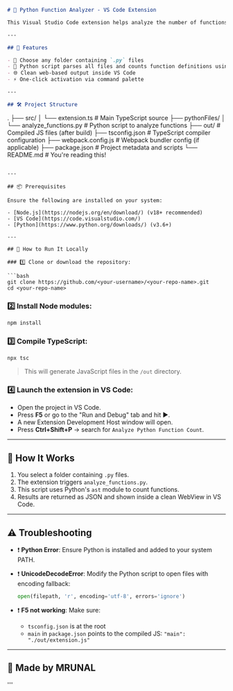 
```markdown
# 🧠 Python Function Analyzer - VS Code Extension

This Visual Studio Code extension helps analyze the number of functions defined in Python files inside a selected folder. It leverages a Python backend script and displays the output inside a WebView panel.

---

## 🚀 Features

- 📂 Choose any folder containing `.py` files
- 🐍 Python script parses all files and counts function definitions using the `ast` module
- 🌐 Clean web-based output inside VS Code
- ⚡ One-click activation via command palette

---

## 🛠 Project Structure

```

.
├── src/
│   └── extension.ts          # Main TypeScript source
├── pythonFiles/
│   └── analyze\_functions.py  # Python script to analyze functions
├── out/                      # Compiled JS files (after build)
├── tsconfig.json             # TypeScript compiler configuration
├── webpack.config.js         # Webpack bundler config (if applicable)
├── package.json              # Project metadata and scripts
└── README.md                 # You're reading this!

````

---

## 📦 Prerequisites

Ensure the following are installed on your system:

- [Node.js](https://nodejs.org/en/download/) (v18+ recommended)
- [VS Code](https://code.visualstudio.com/)
- [Python](https://www.python.org/downloads/) (v3.6+)

---

## 🧪 How to Run It Locally

### 1️⃣ Clone or download the repository:

```bash
git clone https://github.com/<your-username>/<your-repo-name>.git
cd <your-repo-name>
````

### 2️⃣ Install Node modules:

```bash
npm install
```

### 3️⃣ Compile TypeScript:

```bash
npx tsc
```

> This will generate JavaScript files in the `/out` directory.

### 4️⃣ Launch the extension in VS Code:

* Open the project in VS Code.
* Press **F5** or go to the "Run and Debug" tab and hit ▶️.
* A new Extension Development Host window will open.
* Press **Ctrl+Shift+P** → search for `Analyze Python Function Count`.

---

## 🧠 How It Works

1. You select a folder containing `.py` files.
2. The extension triggers `analyze_functions.py`.
3. This script uses Python's `ast` module to count functions.
4. Results are returned as JSON and shown inside a clean WebView in VS Code.

---

## ⚠️ Troubleshooting

* ❗ **Python Error**: Ensure Python is installed and added to your system PATH.

* ❗ **UnicodeDecodeError**: Modify the Python script to open files with encoding fallback:

  ```python
  open(filepath, 'r', encoding='utf-8', errors='ignore')
  ```

* ❗ **F5 not working**: Make sure:

  * `tsconfig.json` is at the root
  * `main` in `package.json` points to the compiled JS: `"main": "./out/extension.js"`

---



## 🙌 Made  by MRUNAL
'''

